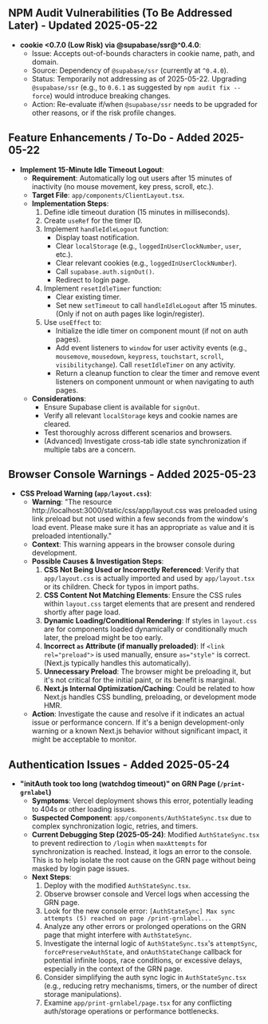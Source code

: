 ## NPM Audit Vulnerabilities (To Be Addressed Later) - Updated 2025-05-22

- **cookie <0.7.0 (Low Risk) via @supabase/ssr@^0.4.0**:
  - Issue: Accepts out-of-bounds characters in cookie name, path, and domain.
  - Source: Dependency of `@supabase/ssr` (currently at `^0.4.0`).
  - Status: Temporarily not addressing as of 2025-05-22. Upgrading `@supabase/ssr` (e.g., to `0.6.1` as suggested by `npm audit fix --force`) would introduce breaking changes.
  - Action: Re-evaluate if/when `@supabase/ssr` needs to be upgraded for other reasons, or if the risk profile changes.

## Feature Enhancements / To-Do - Added 2025-05-22

- **Implement 15-Minute Idle Timeout Logout**:
  - **Requirement**: Automatically log out users after 15 minutes of inactivity (no mouse movement, key press, scroll, etc.).
  - **Target File**: `app/components/ClientLayout.tsx`.
  - **Implementation Steps**:
    1.  Define idle timeout duration (15 minutes in milliseconds).
    2.  Create `useRef` for the timer ID.
    3.  Implement `handleIdleLogout` function:
        - Display toast notification.
        - Clear `localStorage` (e.g., `loggedInUserClockNumber`, `user`, etc.).
        - Clear relevant cookies (e.g., `loggedInUserClockNumber`).
        - Call `supabase.auth.signOut()`.
        - Redirect to login page.
    4.  Implement `resetIdleTimer` function:
        - Clear existing timer.
        - Set new `setTimeout` to call `handleIdleLogout` after 15 minutes. (Only if not on auth pages like login/register).
    5.  Use `useEffect` to:
        - Initialize the idle timer on component mount (if not on auth pages).
        - Add event listeners to `window` for user activity events (e.g., `mousemove`, `mousedown`, `keypress`, `touchstart`, `scroll`, `visibilitychange`). Call `resetIdleTimer` on any activity.
        - Return a cleanup function to clear the timer and remove event listeners on component unmount or when navigating to auth pages.
  - **Considerations**:
    - Ensure Supabase client is available for `signOut`.
    - Verify all relevant `localStorage` keys and cookie names are cleared.
    - Test thoroughly across different scenarios and browsers.
    - (Advanced) Investigate cross-tab idle state synchronization if multiple tabs are a concern.

## Browser Console Warnings - Added 2025-05-23

- **CSS Preload Warning (`app/layout.css`)**:
  - **Warning**: "The resource http://localhost:3000/static/css/app/layout.css was preloaded using link preload but not used within a few seconds from the window's load event. Please make sure it has an appropriate `as` value and it is preloaded intentionally."
  - **Context**: This warning appears in the browser console during development.
  - **Possible Causes & Investigation Steps**:
    1.  **CSS Not Being Used or Incorrectly Referenced**: Verify that `app/layout.css` is actually imported and used by `app/layout.tsx` or its children. Check for typos in import paths.
    2.  **CSS Content Not Matching Elements**: Ensure the CSS rules within `layout.css` target elements that are present and rendered shortly after page load.
    3.  **Dynamic Loading/Conditional Rendering**: If styles in `layout.css` are for components loaded dynamically or conditionally much later, the preload might be too early.
    4.  **Incorrect `as` Attribute (if manually preloaded)**: If `<link rel="preload">` is used manually, ensure `as="style"` is correct. (Next.js typically handles this automatically).
    5.  **Unnecessary Preload**: The browser might be preloading it, but it's not critical for the initial paint, or its benefit is marginal.
    6.  **Next.js Internal Optimization/Caching**: Could be related to how Next.js handles CSS bundling, preloading, or development mode HMR.
  - **Action**: Investigate the cause and resolve if it indicates an actual issue or performance concern. If it's a benign development-only warning or a known Next.js behavior without significant impact, it might be acceptable to monitor.

## Authentication Issues - Added 2025-05-24

- **"initAuth took too long (watchdog timeout)" on GRN Page (`/print-grnlabel`)**
  - **Symptoms**: Vercel deployment shows this error, potentially leading to 404s or other loading issues.
  - **Suspected Component**: `app/components/AuthStateSync.tsx` due to complex synchronization logic, retries, and timers.
  - **Current Debugging Step (2025-05-24)**: Modified `AuthStateSync.tsx` to prevent redirection to `/login` when `maxAttempts` for synchronization is reached. Instead, it logs an error to the console. This is to help isolate the root cause on the GRN page without being masked by login page issues.
  - **Next Steps**:
    1. Deploy with the modified `AuthStateSync.tsx`.
    2. Observe browser console and Vercel logs when accessing the GRN page.
    3. Look for the new console error: `[AuthStateSync] Max sync attempts (5) reached on page /print-grnlabel...`
    4. Analyze any other errors or prolonged operations on the GRN page that might interfere with `AuthStateSync`.
    5. Investigate the internal logic of `AuthStateSync.tsx`'s `attemptSync`, `forcePreserveAuthState`, and `onAuthStateChange` callback for potential infinite loops, race conditions, or excessive delays, especially in the context of the GRN page.
    6. Consider simplifying the auth sync logic in `AuthStateSync.tsx` (e.g., reducing retry mechanisms, timers, or the number of direct storage manipulations).
    7. Examine `app/print-grnlabel/page.tsx` for any conflicting auth/storage operations or performance bottlenecks.
